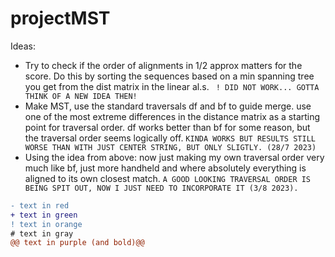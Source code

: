 # projectMST
Ideas:
* Try to check if the order of alignments in 1/2 approx matters for the score. Do this by sorting the sequences based on a min spanning tree you get from the dist matrix in the linear al.s. ``` ! DID NOT WORK... GOTTA THINK OF A NEW IDEA THEN!```
* Make MST, use the standard traversals df and bf to guide merge. use one of the most extreme differences in the distance matrix as a starting point for traversal order. df works better than bf for some reason, but the traversal order seems logically off. ```KINDA WORKS BUT RESULTS STILL WORSE THAN WITH JUST CENTER STRING, BUT ONLY SLIGTLY. (28/7 2023)```
* Using the idea from above: now just making my own traversal order very much like bf, just more handheld and where absolutely everything is aligned to its own closest match. ```A GOOD LOOKING TRAVERSAL ORDER IS BEING SPIT OUT, NOW I JUST NEED TO INCORPORATE IT (3/8 2023).```

```diff
- text in red
+ text in green
! text in orange
# text in gray
@@ text in purple (and bold)@@
```
